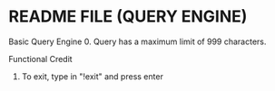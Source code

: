 README FILE (QUERY ENGINE)
================
Basic Query Engine
0. Query has a maximum limit of 999 characters.

Functional Credit
1. To exit, type in "!exit" and press enter


